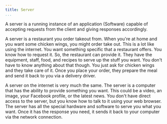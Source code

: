 ```yaml
---
title: Server
...
```


<Definition
  source="Wikipedia"
  href="http://en.wikipedia.org/wiki/Server_(computing)">
  A server is a running instance of an application (Software) capable of accepting
  requests from the client and giving responses accordingly.
</Definition>

<Metaphor id="restaurant">
  <M4Title>A server is a restaurant you order takeout from.</M4Title>
  When you're at home and you want some chicken wings, you might order take out.
  This is a lot like using the internet. You want something specific that a
  restaurant offers. You know how to request it. So, the restaurant can provide
  it. They have the equipment, staff, food, and recipes to serve up the stuff
  you want. You don't have to know anything about that though. You just ask for
  chicken wings and they take care of it. Once you place your order, they prepare
  the meal and send it back to you via a delivery driver.

  A server on the internet is very much the same. The server is a computer that
  has the ability to provide something you want. This could be a video, an image,
  your Facebook profile, or the latest news. You don't have direct access to the
  server, but you know how to talk to it using your web browser. The server has
  all the special hardware and software to serve you what you want. Once it
  has the response you need, it sends it back to your computer via the network
  connection.
  <M4Author handle="jacksongabbard" href="http://www.github.com/jacksongabbard" />
</Metaphor>

